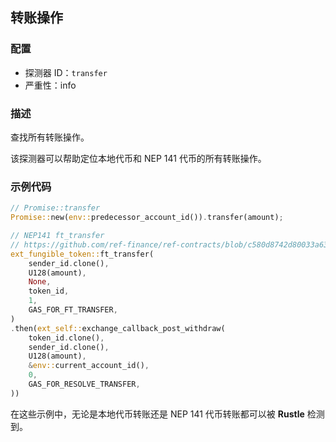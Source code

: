 
## 转账操作

### 配置

* 探测器 ID：`transfer`
* 严重性：info

### 描述

查找所有转账操作。

该探测器可以帮助定位本地代币和 NEP 141 代币的所有转账操作。

### 示例代码

```rust
// Promise::transfer
Promise::new(env::predecessor_account_id()).transfer(amount);
```

```rust
// NEP141 ft_transfer
// https://github.com/ref-finance/ref-contracts/blob/c580d8742d80033a630a393180163ab70f9f3c94/ref-exchange/src/account_deposit.rs#L446
ext_fungible_token::ft_transfer(
    sender_id.clone(),
    U128(amount),
    None,
    token_id,
    1,
    GAS_FOR_FT_TRANSFER,
)
.then(ext_self::exchange_callback_post_withdraw(
    token_id.clone(),
    sender_id.clone(),
    U128(amount),
    &env::current_account_id(),
    0,
    GAS_FOR_RESOLVE_TRANSFER,
))
```

在这些示例中，无论是本地代币转账还是 NEP 141 代币转账都可以被 **Rustle** 检测到。